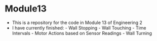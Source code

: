 # Module13
 - This is a repository for the code in Module 13 of Engineering 2
 - I have currently finished:
          - Wall Stopping
          - Wall Touching
          - Time Intervals
          - Motor Actions based on Sensor Readings
          - Wall Turning
